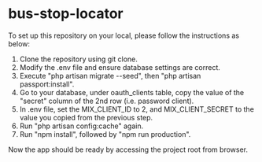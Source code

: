 # bus-stop-locator

To set up this repository on your local, please follow the instructions as below:

1. Clone the repository using git clone.
2. Modify the .env file and ensure database settings are correct.
3. Execute "php artisan migrate --seed", then "php artisan passport:install".
4. Go to your database, under oauth_clients table, copy the value of the "secret" column of the 2nd row (i.e. password client).
5. In .env file, set the MIX_CLIENT_ID to 2, and MIX_CLIENT_SECRET to the value you copied from the previous step.
6. Run "php artisan config:cache" again.
7. Run "npm install", followed by "npm run production".

Now the app should be ready by accessing the project root from browser.
